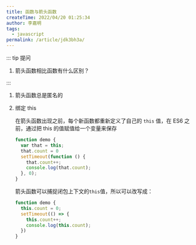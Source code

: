 ```yaml
---
title: 函数与箭头函数
createTime: 2022/04/20 01:25:34
author: 李嘉明
tags:
  - javascript
permalink: /article/jdk3bh3a/
---
```


::: tip 提问

1. 箭头函数相比函数有什么区别？

:::

1. 箭头函数总是匿名的
1. 绑定 this

   在箭头函数出现之前，每个新函数都重新定义了自己的 `this` 值，在 ES6 之前，通过把 this 的值赋值给一个变量来保存

   ```js
   function demo {
     var that = this;
     that.count = 0
     setTimeout(function () {
       that.count++;
       console.log(that.count);
     }, 0);
   }
   ```

   箭头函数可以捕捉闭包上下文的`this`值，所以可以改写成：

   ```js
   function demo {
     this.count = 0;
     setTimeout(() => {
       this.count++;
       console.log(this.count);
     })
   }
   ```
